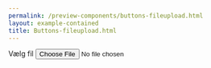 ```yaml
--- 
permalink: /preview-components/buttons-fileupload.html
layout: example-contained 
title: Buttons-fileupload.html
---
```

<div class="form-group">
    <label class="form-label" for="fileinput1">Vælg fil</label>
    <input type="file" id="fileinput1" name="file" />
</div>